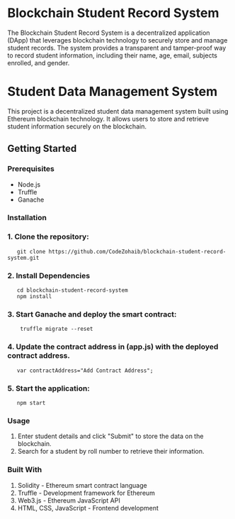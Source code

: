 # Blockchain Student Record System
The Blockchain Student Record System is a decentralized application (DApp) that leverages blockchain technology to securely store and manage student records. The system provides a transparent and tamper-proof way to record student information, including their name, age, email, subjects enrolled, and gender.

# Student Data Management System

This project is a decentralized student data management system built using Ethereum blockchain technology. It allows users to store and retrieve student information securely on the blockchain.

## Getting Started

### Prerequisites

- Node.js
- Truffle
- Ganache

### Installation

### 1. Clone the repository:
       git clone https://github.com/CodeZohaib/blockchain-student-record-system.git

### 2. Install Dependencies
       cd blockchain-student-record-system
       npm install

### 3. Start Ganache and deploy the smart contract:
        truffle migrate --reset
        
### 4. Update the contract address in (app.js) with the deployed contract address.
       var contractAddress="Add Contract Address";
       
### 5. Start the application:
       npm start
       
### Usage
   1. Enter student details and click "Submit" to store the data on the blockchain.
   2. Search for a student by roll number to retrieve their information.


### Built With
   1. Solidity - Ethereum smart contract language
   2. Truffle - Development framework for Ethereum
   3. Web3.js - Ethereum JavaScript API
   4. HTML, CSS, JavaScript - Frontend development
       




